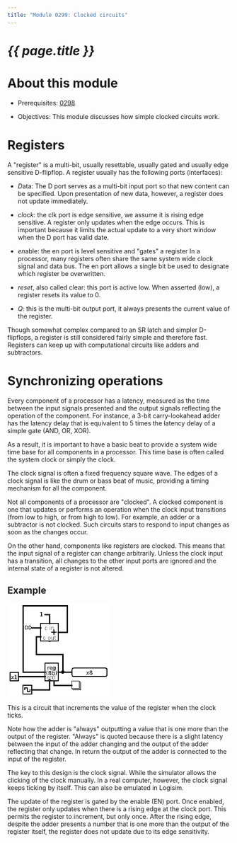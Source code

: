 ```yaml
---
title: "Module 0299: Clocked circuits"
---
```


# _{{ page.title }}_

# About this module

-   Prerequisites: [0298](../0298/mdModule.html)

-   Objectives: This module discusses how simple clocked circuits work.

# Registers

A "register" is a multi-bit, usually resettable, usually gated and
usually edge sensitive D-flipflop. A register usually has the following
ports (interfaces):

-   *D*ata: The D port serves as a multi-bit input port so that new
    content can be specified. Upon presentation of new data, however, a
    register does not update immediately.

-   *cl*oc*k*: the clk port is edge sensitive, we assume it is rising
    edge sensitive. A register only updates when the edge occurs. This
    is important because it limits the actual update to a very short
    window when the D port has valid date.

-   *en*able: the en port is level sensitive and "gates" a register In a
    processor, many registers often share the same system wide clock
    signal and data bus. The en port allows a single bit be used to
    designate which register be overwritten.

-   *reset*, also called clear: this port is active low. When asserted
    (low), a register resets its value to 0.

-   *Q*: this is the multi-bit output port, it always presents the
    current value of the register.

Though somewhat complex compared to an SR latch and simpler D-flipflops,
a register is still considered fairly simple and therefore fast.
Registers can keep up with computational circuits like adders and
subtractors.

# Synchronizing operations

Every component of a processor has a latency, measured as the time
between the input signals presented and the output signals reflecting
the operation of the component. For instance, a 3-bit carry-lookahead
adder has the latency delay that is equivalent to 5 times the latency
delay of a simple gate (AND, OR, XOR).

As a result, it is important to have a basic beat to provide a system
wide time base for all components in a processor. This time base is
often called the system clock or simply the clock.

The clock signal is often a fixed frequency square wave. The edges of a
clock signal is like the drum or bass beat of music, providing a timing
mechanism for all the component.

Not all components of a processor are "clocked". A clocked component is
one that updates or performs an operation when the clock input
transitions (from low to high, or from high to low). For example, an
adder or a subtractor is not clocked. Such circuits stars to respond to
input changes as soon as the changes occur.

On the other hand, components like registers are clocked. This means
that the input signal of a register can change arbitrarily. Unless the
clock input has a transition, all changes to the other input ports are
ignored and the internal state of a register is not altered.

## Example

![image](counter.png)

This is a circuit that increments the value of the register when the
clock ticks.

Note how the adder is "always" outputting a value that is one more than
the output of the register. "Always" is quoted because there is a slight
latency between the input of the adder changing and the output of the
adder reflecting that change. In return the output of the adder is
connected to the input of the register.

The key to this design is the clock signal. While the simulator allows
the clicking of the clock manually. In a real computer, however, the
clock signal keeps ticking by itself. This can also be emulated in
Logisim.

The update of the register is gated by the enable (EN) port. Once
enabled, the register only updates when there is a rising edge at the
clock port. This permits the register to increment, but only once. After
the rising edge, despite the adder presents a number that is one more
than the output of the register itself, the register does not update due
to its edge sensitivity.

<script>
    let newElement = document.createElement('div')
    newElement.innerHTML = "ABC"
    insertInplace(newElement)
</script>
